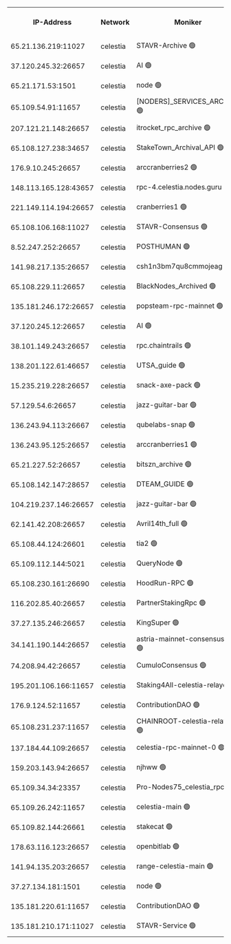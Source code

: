 


<table><tr><th>IP-Address</th><th>Network</th><th>Moniker</th><th>Latest Block Height</th><th>Earliest Block Height</th><th>Catching Up</th><th>Tx Index</th><th>Voting Power</th><th>Version</th><th>Scan Time</th></tr><tr><td>65.21.136.219:11027</td><td>celestia</td><td>STAVR-Archive 🟢</td><td>2681475</td><td>1</td><td>False</td><td>on</td><td>0</td><td>2.1.2</td><td>2024-10-30T20:23:05.447896924UTC</td></tr><tr><td>37.120.245.32:26657</td><td>celestia</td><td>AI 🟢</td><td>2681475</td><td>1</td><td>False</td><td>off</td><td>0</td><td>2.1.2</td><td>2024-10-30T20:23:05.919738039UTC</td></tr><tr><td>65.21.171.53:1501</td><td>celestia</td><td>node 🟢</td><td>2681475</td><td>1</td><td>False</td><td>on</td><td>0</td><td>2.1.2</td><td>2024-10-30T20:23:06.317966962UTC</td></tr><tr><td>65.109.54.91:11657</td><td>celestia</td><td>[NODERS]_SERVICES_ARCHIVE 🟢</td><td>2681478</td><td>1</td><td>False</td><td>on</td><td>0</td><td>2.1.2</td><td>2024-10-30T20:23:42.103571706UTC</td></tr><tr><td>207.121.21.148:26657</td><td>celestia</td><td>itrocket_rpc_archive 🟢</td><td>2681478</td><td>1</td><td>False</td><td>on</td><td>0</td><td>2.1.2</td><td>2024-10-30T20:23:43.088473296UTC</td></tr><tr><td>65.108.127.238:34657</td><td>celestia</td><td>StakeTown_Archival_API 🟢</td><td>2681478</td><td>1</td><td>False</td><td>on</td><td>0</td><td>2.1.2</td><td>2024-10-30T20:23:43.506311740UTC</td></tr><tr><td>176.9.10.245:26657</td><td>celestia</td><td>arccranberries2 🟢</td><td>2681482</td><td>1</td><td>False</td><td>on</td><td>0</td><td>2.1.2</td><td>2024-10-30T20:24:23.539260401UTC</td></tr><tr><td>148.113.165.128:43657</td><td>celestia</td><td>rpc-4.celestia.nodes.guru 🟢</td><td>2681484</td><td>1</td><td>False</td><td>on</td><td>0</td><td>2.1.2</td><td>2024-10-30T20:24:49.915015577UTC</td></tr><tr><td>221.149.114.194:26657</td><td>celestia</td><td>cranberries1 🟢</td><td>2681485</td><td>1</td><td>False</td><td>on</td><td>0</td><td>2.1.2</td><td>2024-10-30T20:25:01.639931663UTC</td></tr><tr><td>65.108.106.168:11027</td><td>celestia</td><td>STAVR-Consensus 🟢</td><td>2681485</td><td>1</td><td>False</td><td>on</td><td>0</td><td>2.1.2</td><td>2024-10-30T20:25:04.166797613UTC</td></tr><tr><td>8.52.247.252:26657</td><td>celestia</td><td>POSTHUMAN 🟢</td><td>2681490</td><td>1</td><td>False</td><td>on</td><td>0</td><td>2.1.2</td><td>2024-10-30T20:25:58.617187292UTC</td></tr><tr><td>141.98.217.135:26657</td><td>celestia</td><td>csh1n3bm7qu8cmmojeag 🟢</td><td>2681490</td><td>1</td><td>False</td><td>on</td><td>0</td><td>2.2.0</td><td>2024-10-30T20:25:59.116204006UTC</td></tr><tr><td>65.108.229.11:26657</td><td>celestia</td><td>BlackNodes_Archived 🟢</td><td>2681490</td><td>1</td><td>False</td><td>on</td><td>0</td><td>2.1.2</td><td>2024-10-30T20:26:06.118539567UTC</td></tr><tr><td>135.181.246.172:26657</td><td>celestia</td><td>popsteam-rpc-mainnet 🟢</td><td>2681493</td><td>1</td><td>False</td><td>on</td><td>0</td><td>2.1.2</td><td>2024-10-30T20:26:35.919742222UTC</td></tr><tr><td>37.120.245.12:26657</td><td>celestia</td><td>AI 🟢</td><td>2681494</td><td>1</td><td>False</td><td>off</td><td>0</td><td>2.1.2</td><td>2024-10-30T20:26:42.643954480UTC</td></tr><tr><td>38.101.149.243:26657</td><td>celestia</td><td>rpc.chaintrails 🟢</td><td>2681494</td><td>1</td><td>False</td><td>on</td><td>0</td><td>2.1.2</td><td>2024-10-30T20:26:48.480327864UTC</td></tr><tr><td>138.201.122.61:46657</td><td>celestia</td><td>UTSA_guide 🟢</td><td>2681497</td><td>1</td><td>False</td><td>on</td><td>0</td><td>2.1.2</td><td>2024-10-30T20:27:16.951093427UTC</td></tr><tr><td>15.235.219.228:26657</td><td>celestia</td><td>snack-axe-pack 🟢</td><td>2681497</td><td>1</td><td>False</td><td>off</td><td>0</td><td>2.1.2</td><td>2024-10-30T20:27:17.919792276UTC</td></tr><tr><td>57.129.54.6:26657</td><td>celestia</td><td>jazz-guitar-bar 🟢</td><td>2681497</td><td>1</td><td>False</td><td>off</td><td>0</td><td>2.1.2</td><td>2024-10-30T20:27:24.435748847UTC</td></tr><tr><td>136.243.94.113:26667</td><td>celestia</td><td>qubelabs-snap 🟢</td><td>2681499</td><td>1</td><td>False</td><td>on</td><td>0</td><td>2.1.2</td><td>2024-10-30T20:27:48.298139241UTC</td></tr><tr><td>136.243.95.125:26657</td><td>celestia</td><td>arccranberries1 🟢</td><td>2681505</td><td>1</td><td>False</td><td>on</td><td>0</td><td>2.1.2</td><td>2024-10-30T20:28:52.811635552UTC</td></tr><tr><td>65.21.227.52:26657</td><td>celestia</td><td>bitszn_archive 🟢</td><td>2681505</td><td>1</td><td>False</td><td>on</td><td>0</td><td>2.1.2</td><td>2024-10-30T20:28:59.764098886UTC</td></tr><tr><td>65.108.142.147:28657</td><td>celestia</td><td>DTEAM_GUIDE 🟢</td><td>2681508</td><td>1</td><td>False</td><td>on</td><td>0</td><td>2.1.2</td><td>2024-10-30T20:29:40.034033959UTC</td></tr><tr><td>104.219.237.146:26657</td><td>celestia</td><td>jazz-guitar-bar 🟢</td><td>2681509</td><td>1</td><td>False</td><td>off</td><td>0</td><td>2.1.2</td><td>2024-10-30T20:29:47.536532595UTC</td></tr><tr><td>62.141.42.208:26657</td><td>celestia</td><td>Avril14th_full 🟢</td><td>2681512</td><td>1</td><td>False</td><td>on</td><td>0</td><td>2.1.2</td><td>2024-10-30T20:30:24.843387728UTC</td></tr><tr><td>65.108.44.124:26601</td><td>celestia</td><td>tia2 🟢</td><td>2371494</td><td>339581</td><td>False</td><td>on</td><td>0</td><td>1.3.0</td><td>2024-10-30T20:23:23.128786906UTC</td></tr><tr><td>65.109.112.144:5021</td><td>celestia</td><td>QueryNode 🟢</td><td>2371494</td><td>1406226</td><td>False</td><td>off</td><td>0</td><td>1.7.0</td><td>2024-10-30T20:27:31.111367405UTC</td></tr><tr><td>65.108.230.161:26690</td><td>celestia</td><td>HoodRun-RPC 🟢</td><td>2371494</td><td>1537165</td><td>False</td><td>off</td><td>0</td><td>1.9.0</td><td>2024-10-30T20:29:44.744475646UTC</td></tr><tr><td>116.202.85.40:26657</td><td>celestia</td><td>PartnerStakingRpc 🟢</td><td>2371494</td><td>1588231</td><td>False</td><td>on</td><td>0</td><td>1.9.0</td><td>2024-10-30T20:23:23.414884537UTC</td></tr><tr><td>37.27.135.246:26657</td><td>celestia</td><td>KingSuper 🟢</td><td>2371494</td><td>1814358</td><td>False</td><td>off</td><td>0</td><td>1.3.0</td><td>2024-10-30T20:24:06.803911412UTC</td></tr><tr><td>34.141.190.144:26657</td><td>celestia</td><td>astria-mainnet-consensus-1 🟢</td><td>2681494</td><td>2371501</td><td>False</td><td>on</td><td>0</td><td>2.1.2</td><td>2024-10-30T20:26:42.970610931UTC</td></tr><tr><td>74.208.94.42:26657</td><td>celestia</td><td>CumuloConsensus 🟢</td><td>2681485</td><td>2384001</td><td>False</td><td>on</td><td>0</td><td>2.1.2</td><td>2024-10-30T20:25:04.976654759UTC</td></tr><tr><td>195.201.106.166:11657</td><td>celestia</td><td>Staking4All-celestia-relayer 🟢</td><td>2681513</td><td>2399575</td><td>False</td><td>off</td><td>0</td><td>2.1.2</td><td>2024-10-30T20:30:33.668320385UTC</td></tr><tr><td>176.9.124.52:11657</td><td>celestia</td><td>ContributionDAO 🟢</td><td>2681505</td><td>2419178</td><td>False</td><td>on</td><td>0</td><td>2.1.2</td><td>2024-10-30T20:28:59.305793409UTC</td></tr><tr><td>65.108.231.237:11657</td><td>celestia</td><td>CHAINROOT-celestia-relayer 🟢</td><td>2681482</td><td>2473086</td><td>False</td><td>on</td><td>0</td><td>2.1.2</td><td>2024-10-30T20:24:26.082242295UTC</td></tr><tr><td>137.184.44.109:26657</td><td>celestia</td><td>celestia-rpc-mainnet-0 🟢</td><td>2681495</td><td>2517150</td><td>False</td><td>on</td><td>0</td><td>2.1.2</td><td>2024-10-30T20:27:00.102544482UTC</td></tr><tr><td>159.203.143.94:26657</td><td>celestia</td><td>njhww 🟢</td><td>2681486</td><td>2560525</td><td>False</td><td>off</td><td>0</td><td>2.1.2</td><td>2024-10-30T20:25:16.041535232UTC</td></tr><tr><td>65.109.34.34:23357</td><td>celestia</td><td>Pro-Nodes75_celestia_rpc 🟢</td><td>2681493</td><td>2560532</td><td>False</td><td>on</td><td>0</td><td>2.1.2</td><td>2024-10-30T20:26:35.436027096UTC</td></tr><tr><td>65.109.26.242:11657</td><td>celestia</td><td>celestia-main 🟢</td><td>2681498</td><td>2578825</td><td>False</td><td>on</td><td>0</td><td>2.1.2</td><td>2024-10-30T20:27:35.619281284UTC</td></tr><tr><td>65.109.82.144:26661</td><td>celestia</td><td>stakecat 🟢</td><td>2681495</td><td>2662501</td><td>False</td><td>on</td><td>0</td><td>2.1.2</td><td>2024-10-30T20:26:59.166384167UTC</td></tr><tr><td>178.63.116.123:26657</td><td>celestia</td><td>openbitlab 🟢</td><td>2681478</td><td>2670087</td><td>False</td><td>on</td><td>0</td><td>2.1.2</td><td>2024-10-30T20:23:37.347887255UTC</td></tr><tr><td>141.94.135.203:26657</td><td>celestia</td><td>range-celestia-main 🟢</td><td>2681477</td><td>2671910</td><td>False</td><td>on</td><td>0</td><td>2.1.2</td><td>2024-10-30T20:23:26.621970628UTC</td></tr><tr><td>37.27.134.181:1501</td><td>celestia</td><td>node 🟢</td><td>2681487</td><td>2675485</td><td>False</td><td>off</td><td>0</td><td>2.1.2</td><td>2024-10-30T20:25:31.029531021UTC</td></tr><tr><td>135.181.220.61:11657</td><td>celestia</td><td>ContributionDAO 🟢</td><td>2681490</td><td>2675871</td><td>False</td><td>off</td><td>0</td><td>2.1.2</td><td>2024-10-30T20:26:03.618857155UTC</td></tr><tr><td>135.181.210.171:11027</td><td>celestia</td><td>STAVR-Service 🟢</td><td>2681477</td><td>2679001</td><td>False</td><td>on</td><td>0</td><td>2.1.2</td><td>2024-10-30T20:23:24.120652318UTC</td></tr></table>